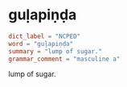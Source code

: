 # guḷapiṇḍa

``` toml
dict_label = "NCPED"
word = "guḷapiṇḍa"
summary = "lump of sugar."
grammar_comment = "masculine a"
```

lump of sugar.

